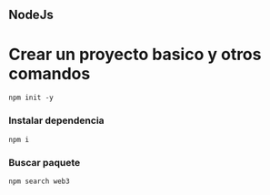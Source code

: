 ## NodeJs

# Crear un proyecto basico y otros comandos


`npm init -y`

### Instalar dependencia

`npm i`

### Buscar paquete

`npm search web3`













